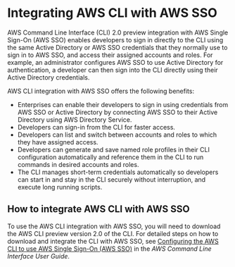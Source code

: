 # Integrating AWS CLI with AWS SSO<a name="integrating-aws-cli"></a>

AWS Command Line Interface \(CLI\) 2\.0 preview integration with AWS Single Sign\-On \(AWS SSO\) enables developers to sign in directly to the CLI using the same Active Directory or AWS SSO credentials that they normally use to sign in to AWS SSO, and access their assigned accounts and roles\. For example, an administrator configures AWS SSO to use Active Directory for authentication, a developer can then sign into the CLI directly using their Active Directory credentials\. 

AWS CLI integration with AWS SSO offers the following benefits:
+ Enterprises can enable their developers to sign in using credentials from AWS SSO or Active Directory by connecting AWS SSO to their Active Directory using AWS Directory Service\.
+ Developers can sign\-in from the CLI for faster access\.
+ Developers can list and switch between accounts and roles to which they have assigned access\.
+ Developers can generate and save named role profiles in their CLI configuration automatically and reference them in the CLI to run commands in desired accounts and roles\.
+ The CLI manages short\-term credentials automatically so developers can start in and stay in the CLI securely without interruption, and execute long running scripts\.

## How to integrate AWS CLI with AWS SSO<a name="how-to-integrate-aws-cli"></a>

To use the AWS CLI integration with AWS SSO, you will need to download the AWS CLI preview version 2\.0 of the CLI\. For detailed steps on how to download and integrate the CLI with AWS SSO, see [Configuring the AWS CLI to use AWS Single Sign\-On \(AWS SSO\)](https://docs.aws.amazon.com/cli/latest/userguide/cli-configure-sso.html) in the *AWS Command Line Interface User Guide*\.
